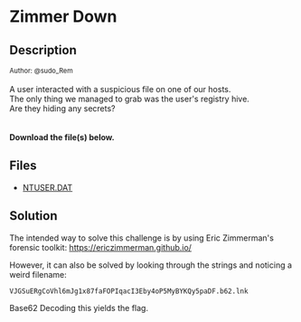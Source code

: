 # Zimmer Down

## Description

<small>Author: @sudo_Rem</small><br><br>A user interacted with a suspicious file on one of our hosts.<br> The only thing we managed to grab was the user's registry hive.<br> Are they hiding any secrets?<br> <br><br> <b>Download the file(s) below.</b>


## Files

* [NTUSER.DAT](<files/NTUSER.DAT>)

## Solution

The intended way to solve this challenge is by using Eric Zimmerman's forensic toolkit: https://ericzimmerman.github.io/

However, it can also be solved by looking through the strings and noticing a weird filename:
```
VJGSuERgCoVhl6mJg1x87faFOPIqacI3Eby4oP5MyBYKQy5paDF.b62.lnk
```

Base62 Decoding this yields the flag.